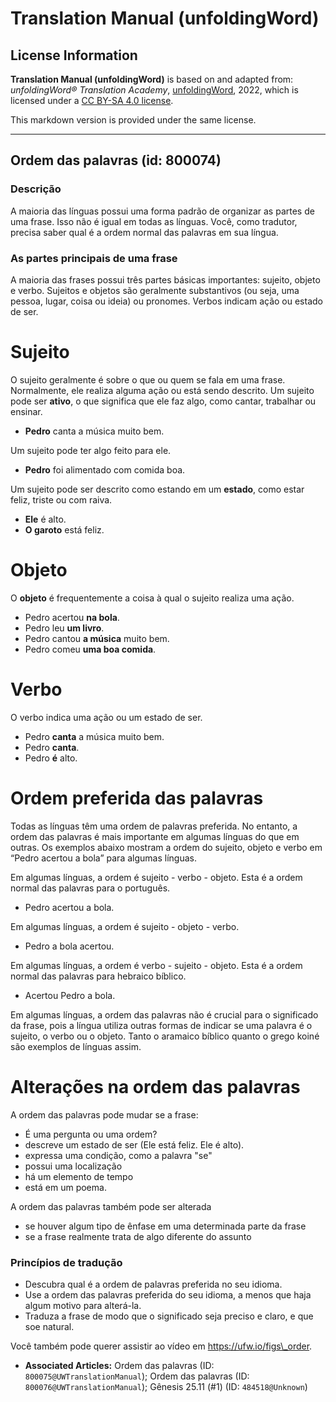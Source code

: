 # Translation Manual (unfoldingWord)

## License Information

**Translation Manual (unfoldingWord)** is based on and adapted from: _unfoldingWord® Translation Academy_, [unfoldingWord](https://unfoldingword.org/utw), 2022, which is licensed under a [CC BY-SA 4.0 license](https://creativecommons.org/licenses/by-sa/4.0/legalcode.en).

This markdown version is provided under the same license.



--------------------------------

## Ordem das palavras (id: 800074)

### Descrição

A maioria das línguas possui uma forma padrão de organizar as partes de uma frase. Isso não é igual em todas as línguas. Você, como tradutor, precisa saber qual é a ordem normal das palavras em sua língua.

### As partes principais de uma frase

A maioria das frases possui três partes básicas importantes: sujeito, objeto e verbo. Sujeitos e objetos são geralmente substantivos (ou seja, uma pessoa, lugar, coisa ou ideia) ou pronomes. Verbos indicam ação ou estado de ser.

Sujeito
=======

O sujeito geralmente é sobre o que ou quem se fala em uma frase. Normalmente, ele realiza alguma ação ou está sendo descrito. Um sujeito pode ser **ativo**, o que significa que ele faz algo, como cantar, trabalhar ou ensinar.

* **Pedro** canta a música muito bem.

Um sujeito pode ter algo feito para ele.

* **Pedro** foi alimentado com comida boa.

Um sujeito pode ser descrito como estando em um **estado**, como estar feliz, triste ou com raiva.

* **Ele** é alto.
* **O garoto** está feliz.

Objeto
======

O **objeto** é frequentemente a coisa à qual o sujeito realiza uma ação.

* Pedro acertou **na bola**.
* Pedro leu **um livro**.
* Pedro cantou **a música** muito bem.
* Pedro comeu **uma boa comida**.

Verbo
=====

O verbo indica uma ação ou um estado de ser.

* Pedro **canta** a música muito bem.
* Pedro **canta**.
* Pedro **é** alto.

Ordem preferida das palavras
============================

Todas as línguas têm uma ordem de palavras preferida. No entanto, a ordem das palavras é mais importante em algumas línguas do que em outras. Os exemplos abaixo mostram a ordem do sujeito, objeto e verbo em “Pedro acertou a bola” para algumas línguas.

Em algumas línguas, a ordem é sujeito \- verbo \- objeto. Esta é a ordem normal das palavras para o português.

* Pedro acertou a bola.

Em algumas línguas, a ordem é sujeito \- objeto \- verbo.

* Pedro a bola acertou.

Em algumas línguas, a ordem é verbo \- sujeito \- objeto. Esta é a ordem normal das palavras para hebraico bíblico.

* Acertou Pedro a bola.

Em algumas línguas, a ordem das palavras não é crucial para o significado da frase, pois a língua utiliza outras formas de indicar se uma palavra é o sujeito, o verbo ou o objeto. Tanto o aramaico bíblico quanto o grego koiné são exemplos de línguas assim.

Alterações na ordem das palavras
================================

A ordem das palavras pode mudar se a frase:

* É uma pergunta ou uma ordem?
* descreve um estado de ser (Ele está feliz. Ele é alto).
* expressa uma condição, como a palavra "se"
* possui uma localização
* há um elemento de tempo
* está em um poema.

A ordem das palavras também pode ser alterada

* se houver algum tipo de ênfase em uma determinada parte da frase
* se a frase realmente trata de algo diferente do assunto

### Princípios de tradução

* Descubra qual é a ordem de palavras preferida no seu idioma.
* Use a ordem das palavras preferida do seu idioma, a menos que haja algum motivo para alterá\-la.
* Traduza a frase de modo que o significado seja preciso e claro, e que soe natural.

Você também pode querer assistir ao vídeo em https://ufw.io/figs\_order.

* **Associated Articles:** Ordem das palavras (ID: `800075@UWTranslationManual`); Ordem das palavras (ID: `800076@UWTranslationManual`); Gênesis 25.11 (#1) (ID: `484518@Unknown`)

